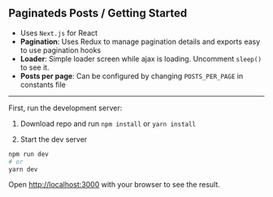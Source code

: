## Paginateds Posts / Getting Started

- Uses `Next.js` for React
- **Pagination**: Uses Redux to manage pagination details and exports easy to use pagination hooks
- **Loader**: Simple loader screen while ajax is loading. Uncomment `sleep()` to see it.
- **Posts per page**: Can be configured by changing `POSTS_PER_PAGE` in constants file

---

First, run the development server:

1. Download repo and run `npm install` or `yarn install`

2. Start the dev server

```bash
npm run dev
# or
yarn dev
```

Open [http://localhost:3000](http://localhost:3000) with your browser to see the result.
